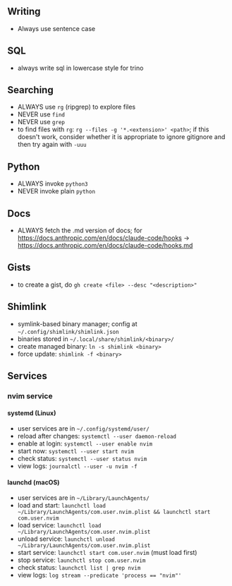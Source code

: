 ## Writing

- Always use sentence case

## SQL

- always write sql in lowercase style for trino

## Searching

- ALWAYS use `rg` (ripgrep) to explore files
- NEVER use `find`
- NEVER use `grep`
- to find files with `rg`: `rg --files -g '*.<extension>' <path>`; if this doesn't work, consider whether it is appropriate to ignore gitignore and then try again with `-uuu`

## Python

- ALWAYS invoke `python3`
- NEVER invoke plain `python`

## Docs

- ALWAYS fetch the .md version of docs; for <https://docs.anthropic.com/en/docs/claude-code/hooks> -\> <https://docs.anthropic.com/en/docs/claude-code/hooks.md>

## Gists

- to create a gist, do `gh create <file> --desc "<description>"`

## Shimlink

- symlink-based binary manager; config at `~/.config/shimlink/shimlink.json`
- binaries stored in `~/.local/share/shimlink/<binary>/`
- create managed binary: `ln -s shimlink <binary>`
- force update: `shimlink -f <binary>`

## Services

### nvim service

#### systemd (Linux)

- user services are in `~/.config/systemd/user/`
- reload after changes: `systemctl --user daemon-reload`
- enable at login: `systemctl --user enable nvim`
- start now: `systemctl --user start nvim`
- check status: `systemctl --user status nvim`
- view logs: `journalctl --user -u nvim -f`

#### launchd (macOS)

- user services are in `~/Library/LaunchAgents/`
- load and start: `launchctl load ~/Library/LaunchAgents/com.user.nvim.plist && launchctl start com.user.nvim`
- load service: `launchctl load ~/Library/LaunchAgents/com.user.nvim.plist`
- unload service: `launchctl unload ~/Library/LaunchAgents/com.user.nvim.plist`
- start service: `launchctl start com.user.nvim` (must load first)
- stop service: `launchctl stop com.user.nvim`
- check status: `launchctl list | grep nvim`
- view logs: `log stream --predicate 'process == "nvim"'`
